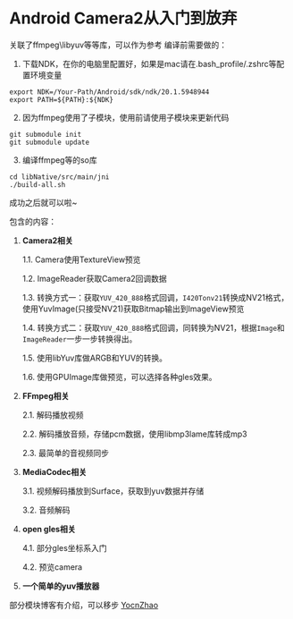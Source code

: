 # Android Camera2从入门到放弃

关联了ffmpeg\libyuv等等库，可以作为参考
编译前需要做的：

1. 下载NDK，在你的电脑里配置好，如果是mac请在.bash_profile/.zshrc等配置环境变量
```shell script
export NDK=/Your-Path/Android/sdk/ndk/20.1.5948944
export PATH=${PATH}:${NDK}
```

2. 因为ffmpeg使用了子模块，使用前请使用子模块来更新代码
```shell script
git submodule init
git submodule update
```

3. 编译ffmpeg等的so库
```shell script
cd libNative/src/main/jni
./build-all.sh
```

成功之后就可以啦~

包含的内容：
1. **Camera2相关**

	1.1. Camera使用TextureView预览

	1.2. ImageReader获取Camera2回调数据

	1.3. 转换方式一：获取`YUV_420_888`格式回调，`I420Tonv21`转换成NV21格式，使用YuvImage(只接受NV21)获取Bitmap输出到ImageView预览

	1.4. 转换方式二：获取`YUV_420_888`格式回调，同转换为NV21，根据`Image`和`ImageReader`一步一步转换得出。

	1.5. 使用libYuv库做ARGB和YUV的转换。

	1.6. 使用GPUImage库做预览，可以选择各种gles效果。

2. **FFmpeg相关**

	2.1. 解码播放视频

	2.2. 解码播放音频，存储pcm数据，使用libmp3lame库转成mp3

	2.3. 最简单的音视频同步

3. **MediaCodec相关**

	3.1. 视频解码播放到Surface，获取到yuv数据并存储

	3.2. 音频解码

4. **open gles相关**

	4.1. 部分gles坐标系入门
	
	4.2. 预览camera

5. **一个简单的yuv播放器**


部分模块博客有介绍，可以移步 [YocnZhao](https://www.jianshu.com/u/96cd25086c38)

